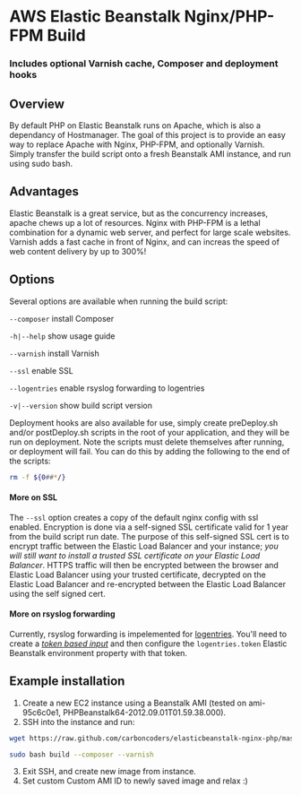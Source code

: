 # AWS Elastic Beanstalk Nginx/PHP-FPM Build
### Includes optional Varnish cache, Composer and deployment hooks

## Overview

By default PHP on Elastic Beanstalk runs on Apache, which is also a dependancy of Hostmanager. The goal of this project is to provide an easy way to replace Apache with Nginx, PHP-FPM, and optionally Varnish. Simply transfer the build script onto a fresh Beanstalk AMI instance, and run using sudo bash.

## Advantages

Elastic Beanstalk is a great service, but as the concurrency increases, apache chews up a lot of resources. Nginx with PHP-FPM is a lethal combination for a dynamic web server, and perfect for large scale websites. Varnish adds a fast cache in front of Nginx, and can increas the speed of web content delivery by up to 300%!

## Options

Several options are available when running the build script:

`--composer` install Composer

`-h|--help` show usage guide

`--varnish` install Varnish

`--ssl` enable SSL

`--logentries` enable rsyslog forwarding to logentries

`-v|--version` show build script version

Deployment hooks are also available for use, simply create preDeploy.sh and/or postDeploy.sh scripts in the root of your application, and they will be run on deployment. Note the scripts must delete themselves after running, or deployment will fail. You can do this by adding the following to the end of the scripts:

```bash
rm -f ${0##*/}
```

#### More on SSL
The `--ssl` option creates a copy of the default nginx config with ssl enabled. Encryption is done via a self-signed SSL certificate valid for 1 year from the build script run date. The purpose of this self-signed SSL cert is to encrypt traffic between the Elastic Load Balancer and your instance; *you will still want to install a trusted SSL certificate on your Elastic Load Balancer*. HTTPS traffic will then be encrypted between the browser and Elastic Load Balancer using your trusted certificate, decrypted on the Elastic Load Balancer and re-encrypted between the Elastic Load Balancer using the self signed cert.

#### More on rsyslog forwarding
Currently, rsyslog forwarding is impelemented for [logentries](http://www.logentries.com). You'll need to create a [*token based input*](https://logentries.com/doc/input-token/) and then configure the `logentries.token` Elastic Beanstalk environment property with that token.

## Example installation

1. Create a new EC2 instance using a Beanstalk AMI (tested on ami-95c6c0e1, PHPBeanstalk64-2012.09.01T01.59.38.000).
2. SSH into the instance and run:

```bash
wget https://raw.github.com/carboncoders/elasticbeanstalk-nginx-php/master/build

sudo bash build --composer --varnish
```

3. Exit SSH, and create new image from instance.
4. Set custom Custom AMI ID to newly saved image and relax :)